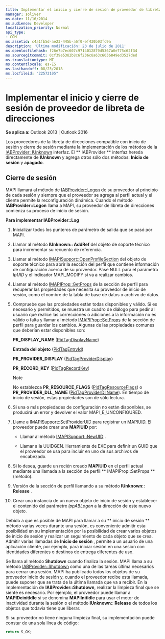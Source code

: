 ```yaml
---
title: Implementar el inicio y cierre de sesión de proveedor de libreta de direcciones
manager: soliver
ms.date: 11/16/2014
ms.audience: Developer
localization_priority: Normal
api_type:
- COM
ms.assetid: c4a1fb5d-ae23-445b-a6f0-ef430b03fc9a
description: 'Última modificación: 23 de julio de 2011'
ms.openlocfilehash: f26e7b7ec607c9714012870d5367a0e775c62f34
ms.sourcegitcommit: 0cf39e5382b8c6f236c8a63c6036849ed3527ded
ms.translationtype: MT
ms.contentlocale: es-ES
ms.lasthandoff: 08/23/2018
ms.locfileid: "22572105"
---
```

# <a name="implementing-address-book-provider-logon-and-logoff"></a>Implementar el inicio y cierre de sesión de proveedor de libreta de direcciones

**Se aplica a**: Outlook 2013 | Outlook 2016 
  
Los proveedores de la libreta de direcciones compatible con inicio de sesión y cierre de sesión mediante la implementación de los métodos de la [IABProvider: IUnknown](iabprovideriunknown.md) interfaz. El ** IABProvider ** interfaz hereda directamente de **IUnknown** y agrega otros sólo dos métodos: **Inicio de sesión** y **apagado**. 
  
## <a name="logoff"></a>Cierre de sesión

MAPI llamará al método de [IABProvider::Logon](iabprovider-logon.md) de su proveedor al principio de cada sesión y siempre que el proveedor se agrega al perfil actual y el cliente permite la reconfiguración dinámica. Cuando el método **IABProvider::Logon** llama a MAPI, su proveedor de libreta de direcciones comienza su proceso de inicio de sesión. 
  
**Para implementar IABProvider::Log**
  
1. Inicializar todos los punteros de parámetro de salida que se pasó por MAPI. 
    
2. Llamar al método **IUnknown:: AddRef** del objeto de soporte técnico para incrementar su recuento de referencia. 
    
3. Llamar al método [IMAPISupport::OpenProfileSection](imapisupport-openprofilesection.md) del objeto de soporte técnico para abrir la sección del perfil que contiene información de configuración acerca de su proveedor. Pase NULL para el parámetro _lpUID_ y el indicador MAPI_MODIFY si va a realizar cambios. 
    
4. Llamar al método [IMAPIProp::GetProps](imapiprop-getprops.md) de la sección de perfil para recuperar las propiedades que necesita su proveedor de inicio de sesión, como el nombre de la tabla de base de datos o archivo de datos. 
    
5. Compruebe que las propiedades están todas disponibles y válido. Si es necesario y permitidos, se muestra un cuadro de diálogo para pedir al usuario que realice las correcciones o adiciones a la información no es válido o falta y llamar al método [IMAPIProp::SetProps](imapiprop-setprops.md) de la sección de perfil para guardar los cambios. Algunas de las propiedades comunes que deberían estar disponibles son: 
    
   **PR_DISPLAY_NAME** ([PidTagDisplayName](pidtagdisplayname-canonical-property.md))
    
   **Entrada del objeto** ([PidTagEntryId](pidtagentryid-canonical-property.md))
    
   **PR_PROVIDER_DISPLAY** ([PidTagProviderDisplay](pidtagproviderdisplay-canonical-property.md))
    
   **PR_RECORD_KEY** ([PidTagRecordKey](pidtagrecordkey-canonical-property.md))
    
   > [!NOTE]
   > No establezca **PR_RESOURCE_FLAGS** ([PidTagResourceFlags](pidtagresourceflags-canonical-property.md)) o **PR_PROVIDER_DLL_NAME** ([PidTagProviderDllName](pidtagproviderdllname-canonical-property.md)). En tiempo de inicio de sesión, estas propiedades son de sólo lectura. 
  
6. Si una o más propiedades de configuración no están disponibles, se producirá un error y devolver el valor MAPI_E_UNCONFIGURED.
    
7. Llame a [IMAPISupport::SetProviderUID](imapisupport-setprovideruid.md) para registrar un [MAPIUID](mapiuid.md). El proveedor puede crear una **MAPIUID** por: 
    
   - Llamar al método [IMAPISupport::NewUID](imapisupport-newuid.md) . 
    
   - Llamar a la UUIDGEN. Herramienta de EXE para definir un GUID que el proveedor se usa para incluir en uno de sus archivos de encabezado.
    
8. Si lo desea, guarde un recién creado **MAPIUID** en el perfil actual mediante una llamada a la sección de perfil ** IMAPIProp::SetProps ** (método). 
    
9. Versión de la sección de perfil llamando a su método **IUnknown:: Release** . 
    
10. Crear una instancia de un nuevo objeto de inicio de sesión y establecer el contenido del parámetro _lppABLogon_ a la dirección de este nuevo objeto. 
    
Debido a que es posible de MAPI para llamar a su ** inicio de sesión ** método varias veces durante una sesión, es conveniente admitir esta posibilidad en su implementación por la posibilidad de crear varios objetos de inicio de sesión y realizar un seguimiento de cada objeto que se crea. Admitir varias llamadas de **Inicio de sesión** , permite a un usuario de una aplicación cliente, por ejemplo, para iniciar sesión en una sesión con identidades diferentes o destinos de entrega diferentes de uso. 
  
Se llama al método **Shutdown** cuando finaliza la sesión. MAPI llama a su método [IABProvider::Shutdown](iabprovider-shutdown.md) como una de las tareas última necesarios para cerrar una sesión. MAPI ha publicado todos los objetos de su proveedor inicio de sesión y, cuando el proveedor recibe esta llamada, puede suponer que se trata de la última llamada que va a recibir. En la implementación de **IABProvider::Shutdown**, realizar la limpieza final que se siente es necesario. Por ejemplo, el proveedor puede llamar a **MAPIDeinitIdle** si se denomina **MAPIInitIdle** para usar el motor de inactividad durante la sesión o el método **IUnknown:: Release** de todos los objetos que todavía tiene que liberar. 
  
Si su proveedor no tiene ninguna limpieza final, su implementación puede constar de una sola línea de código: 
  
```cpp
return S_OK;

```


